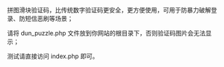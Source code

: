 拼图滑块验证码，比传统数字验证码更安全，更方便使用，可用于防暴力破解登录、防短信恶刷等场景；

请将 dun_puzzle.php 文件放到你网站的根目录下，否则验证码图片会无法显示；

测试请直接访问 index.php 即可。
